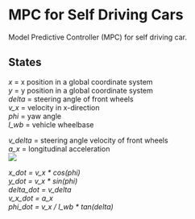 # MPC for Self Driving Cars
Model Predictive Controller (MPC) for self driving car.

## States
*x* = x position in a global coordinate system  
*y* = y position in a global coordinate system  
*delta* = steering angle of front wheels  
*v_x* = velocity in x-direction  
*phi* = yaw angle  
*l_wb* = vehicle wheelbase  

*v_delta* = steering angle velocity of front wheels  
*a_x* = longitudinal acceleration  
<img src="https://latex.codecogs.com/gif.latex? v_x =\text { longitudinal acceleration }  " /> 


*x_dot = v_x * cos(phi)*  
*y_dot = v_x * sin(phi)*  
*delta_dot = v_delta*  
*v_x_dot = a_x*  
*phi_dot = v_x / l_wb * tan(delta)*  
